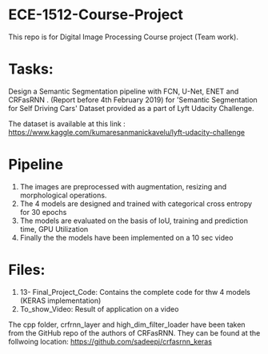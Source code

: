 # ECE-1512-Course-Project
This repo is for Digital Image Processing Course project (Team work).


# Tasks:
Design a Semantic Segmentation pipeline with FCN, U-Net, ENET and CRFasRNN . (Report before 4th February 2019) for 'Semantic Segmentation for Self Driving Cars' Dataset provided as a part of Lyft Udacity Challenge. 

The dataset is available at this link : https://www.kaggle.com/kumaresanmanickavelu/lyft-udacity-challenge

# Pipeline

1. The images are preprocessed with augmentation, resizing and morphological operations.
2. The 4 models are designed and trained with categorical cross entropy for 30 epochs
3. The models are evaluated on the basis of IoU, training and prediction time, GPU Utilization
4. Finally the the models have been implemented on a 10 sec video

# Files:

1. 13- Final_Project_Code: Contains the complete code for thw 4 models (KERAS implementation)
2. To_show_Video: Result of application on a video

The cpp folder, crfrnn_layer and high_dim_filter_loader have been taken from the GitHub repo of the authors of CRFasRNN. They can be found at the follwoing location:  https://github.com/sadeepj/crfasrnn_keras
